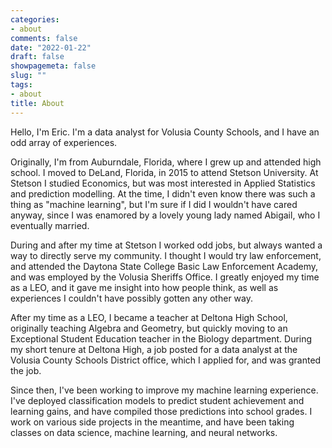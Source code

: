 ```yaml
---
categories:
- about
comments: false
date: "2022-01-22"
draft: false
showpagemeta: false
slug: ""
tags:
- about
title: About
---
```


Hello, I'm Eric. I'm a data analyst for Volusia County Schools, and I have an odd array of experiences. 

Originally, I'm from Auburndale, Florida, where I grew up and attended high school. I moved to DeLand, Florida, in 2015 to attend Stetson University. At Stetson I studied Economics, but was most interested in Applied Statistics and prediction modelling. At the time, I didn't even know there was such a thing as "machine learning", but I'm sure if I did I wouldn't have cared anyway, since I was enamored by a lovely young lady named Abigail, who I eventually married. 

During and after my time at Stetson I worked odd jobs, but always wanted a way to directly serve my community. I thought I would try law enforcement, and attended the Daytona State College Basic Law Enforcement Academy, and was employed by the Volusia Sheriffs Office. I greatly enjoyed my time as a LEO, and it gave me insight into how people think, as well as experiences I couldn't have possibly gotten any other way. 

After my time as a LEO, I became a teacher at Deltona High School, originally teaching Algebra and Geometry, but quickly moving to an Exceptional Student Education teacher in the Biology department. During my short tenure at Deltona High, a job posted for a data analyst at the Volusia County Schools District office, which I applied for, and was granted the job. 

Since then, I've been working to improve my machine learning experience. I've deployed classification models to predict student achievement and learning gains, and have compiled those predictions into school grades. I work on various side projects in the meantime, and have been taking classes on data science, machine learning, and neural networks.